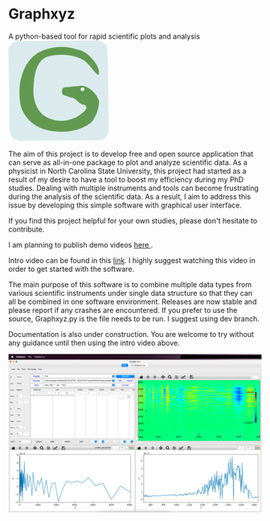 # Graphxyz
A python-based tool for rapid scientific plots and analysis
<br> <img src="icns/logo.png" width="200" height="200" /><br>

The aim of this project is to develop free and open source application that can serve as all-in-one package to plot and analyze scientific data. As a physicist in North Carolina State University, this project had started as a result of my desire to have a tool to boost my efficiency during my PhD studies. Dealing with multiple instruments and tools can become frustrating during the analysis of the scientific data. As a result, I aim to address this issue by developing this simple software with graphical user interface.

If you find this project helpful for your own studies, please don't hesitate to contribute.

I am planning to publish demo videos <a href= 'https://www.youtube.com/channel/UCnIIN0N92-SQEIZNQeXrzJw'> here </a>.

Intro video can be found in this <a href='https://youtu.be/Q1QfCpT_8oc'> link<a/>. I highly suggest watching this video in order to get started with the software.
  
  The main purpose of this software is to combine multiple data types from various scientific instruments under single data structure so that they can all be combined in one software environment. Releases are now stable and please report if any crashes are encountered. If you prefer to use the source, Graphxyz.py is the file needs to be run. I suggest using dev branch.

Documentation is also under construction. You are welcome to try without any guidance until then using the intro video above.

![Scatter](screenshots/main.png)
